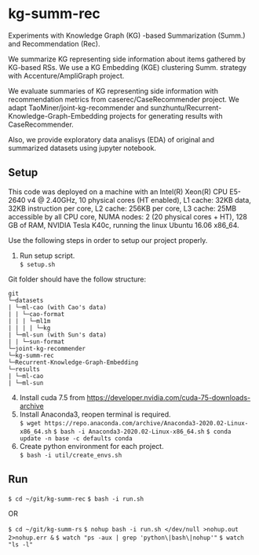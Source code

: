 # kg-summ-rec
Experiments with Knowledge Graph (KG) -based Summarization (Summ.) and Recommendation (Rec).

We summarize KG representing side information about items gathered by KG-based RSs. We use a KG Embedding (KGE) clustering Summ. strategy with Accenture/AmpliGraph project.

We evaluate summaries of KG representing side information with recommendation metrics from caserec/CaseRecommender project. We adapt TaoMiner/joint-kg-recommender and sunzhuntu/Recurrent-Knowledge-Graph-Embedding projects for generating results with CaseRecommender.

Also, we provide exploratory data analisys (EDA) of original and summarized datasets using jupyter notebook.

## Setup

This code was deployed on a machine with an Intel(R) Xeon(R) CPU E5-2640 v4 @ 2.40GHz, 10 physical cores (HT enabled), L1 cache: 32KB data, 32KB instruction per core, L2 cache: 256KB per core,  L3 cache: 25MB accessible by all CPU core, NUMA nodes: 2 (20 physical cores + HT), 128 GB of RAM, NVIDIA Tesla K40c, running the linux Ubuntu 16.06 x86_64.

Use the following steps in order to setup our project properly.

1. Run setup script.<br />
`$ setup.sh`

Git folder should have the follow structure:

```
git
└─datasets
| └─ml-cao (with Cao's data)
| | └─cao-format
| | | └─ml1m
| | | | └─kg
| └─ml-sun (with Sun's data)
| | └─sun-format
└─joint-kg-recommender
└─kg-summ-rec
└─Recurrent-Knowledge-Graph-Embedding
└─results
| └─ml-cao
| └─ml-sun
```

4. Install cuda 7.5 from https://developer.nvidia.com/cuda-75-downloads-archive<br />
5. Install Anaconda3, reopen terminal is required.<br />
`$ wget https://repo.anaconda.com/archive/Anaconda3-2020.02-Linux-x86_64.sh`
`$ bash -i Anaconda3-2020.02-Linux-x86_64.sh`
`$ conda update -n base -c defaults conda`
6. Create python environment for each project.<br />
`$ bash -i util/create_envs.sh`

## Run

`$ cd ~/git/kg-summ-rec`
`$ bash -i run.sh`

OR

`$ cd ~/git/kg-summ-rs`
`$ nohup bash -i run.sh </dev/null >nohup.out 2>nohup.err &`
`$ watch "ps -aux | grep 'python\|bash\|nohup'"`
`$ watch "ls -l"`
